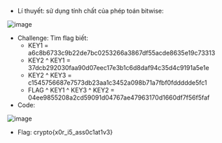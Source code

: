 - Lí thuyết: sử dụng tính chất của phép toán bitwise:

![image](https://github.com/user-attachments/assets/9fd266fb-3f14-4aee-829e-a1d5bb889824)

- Challenge: Tìm flag biết: 
   + KEY1 = a6c8b6733c9b22de7bc0253266a3867df55acde8635e19c73313
   + KEY2 ^ KEY1 = 37dcb292030faa90d07eec17e3b1c6d8daf94c35d4c9191a5e1e
   + KEY2 ^ KEY3 = c1545756687e7573db23aa1c3452a098b71a7fbf0fddddde5fc1
   + FLAG ^ KEY1 ^ KEY3 ^ KEY2 = 04ee9855208a2cd59091d04767ae47963170d1660df7f56f5faf
- Code:

![image](https://github.com/user-attachments/assets/f6753324-7fba-4bd8-9c3e-e4ad61e9d220)

- Flag: crypto{x0r_i5_ass0c1at1v3}

